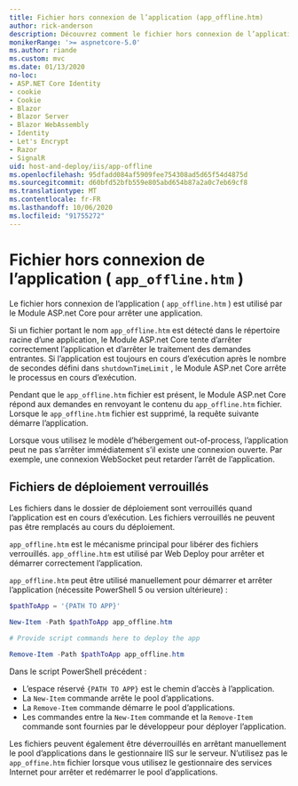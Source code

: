 ```yaml
---
title: Fichier hors connexion de l’application (app_offline.htm)
author: rick-anderson
description: Découvrez comment le fichier hors connexion de l’application ( `app_offline.htm` ) fonctionne avec le Module ASP.net core.
monikerRange: '>= aspnetcore-5.0'
ms.author: riande
ms.custom: mvc
ms.date: 01/13/2020
no-loc:
- ASP.NET Core Identity
- cookie
- Cookie
- Blazor
- Blazor Server
- Blazor WebAssembly
- Identity
- Let's Encrypt
- Razor
- SignalR
uid: host-and-deploy/iis/app-offline
ms.openlocfilehash: 95dfadd084af5909fee754308ad5d65f54d4875d
ms.sourcegitcommit: d60bfd52bfb559e805abd654b87a2a0c7eb69cf8
ms.translationtype: MT
ms.contentlocale: fr-FR
ms.lasthandoff: 10/06/2020
ms.locfileid: "91755272"
---
```

# <a name="app-offline-file-app_offlinehtm"></a>Fichier hors connexion de l’application ( `app_offline.htm` )

Le fichier hors connexion de l’application ( `app_offline.htm` ) est utilisé par le Module ASP.net Core pour arrêter une application.

Si un fichier portant le nom `app_offline.htm` est détecté dans le répertoire racine d’une application, le Module ASP.net Core tente d’arrêter correctement l’application et d’arrêter le traitement des demandes entrantes. Si l’application est toujours en cours d’exécution après le nombre de secondes défini dans `shutdownTimeLimit` , le Module ASP.net Core arrête le processus en cours d’exécution.

Pendant que le `app_offline.htm` fichier est présent, le Module ASP.net Core répond aux demandes en renvoyant le contenu du `app_offline.htm` fichier. Lorsque le `app_offline.htm` fichier est supprimé, la requête suivante démarre l’application.

Lorsque vous utilisez le modèle d’hébergement out-of-process, l’application peut ne pas s’arrêter immédiatement s’il existe une connexion ouverte. Par exemple, une connexion WebSocket peut retarder l’arrêt de l’application.

## <a name="locked-deployment-files"></a>Fichiers de déploiement verrouillés

Les fichiers dans le dossier de déploiement sont verrouillés quand l’application est en cours d’exécution. Les fichiers verrouillés ne peuvent pas être remplacés au cours du déploiement.

`app_offline.htm` est le mécanisme principal pour libérer des fichiers verrouillés. `app_offline.htm` est utilisé par Web Deploy pour arrêter et démarrer correctement l’application.

`app_offline.htm` peut être utilisé manuellement pour démarrer et arrêter l’application (nécessite PowerShell 5 ou version ultérieure) :

```powershell
$pathToApp = '{PATH TO APP}'

New-Item -Path $pathToApp app_offline.htm

# Provide script commands here to deploy the app

Remove-Item -Path $pathToApp app_offline.htm
```

Dans le script PowerShell précédent :

* L’espace réservé `{PATH TO APP}` est le chemin d’accès à l’application.
* La `New-Item` commande arrête le pool d’applications.
* La `Remove-Item` commande démarre le pool d’applications.
* Les commandes entre la `New-Item` commande et la `Remove-Item` commande sont fournies par le développeur pour déployer l’application.

Les fichiers peuvent également être déverrouillés en arrêtant manuellement le pool d’applications dans le gestionnaire IIS sur le serveur. N’utilisez pas le `app_offine.htm` fichier lorsque vous utilisez le gestionnaire des services Internet pour arrêter et redémarrer le pool d’applications.

